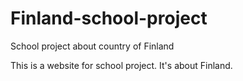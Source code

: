 # Finland-school-project
School project about country of Finland

This is a website for school project. It's about Finland. 

